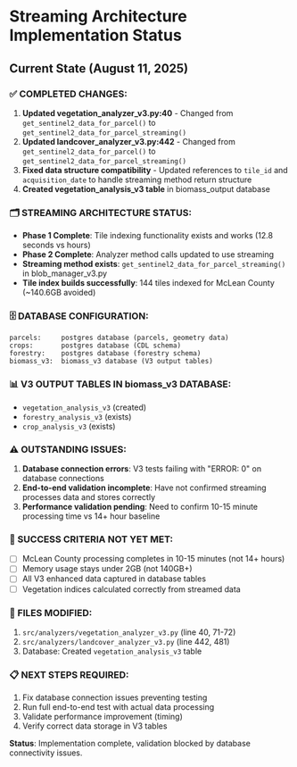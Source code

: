 # Streaming Architecture Implementation Status

## Current State (August 11, 2025)

### ✅ COMPLETED CHANGES:
1. **Updated vegetation_analyzer_v3.py:40** - Changed from `get_sentinel2_data_for_parcel()` to `get_sentinel2_data_for_parcel_streaming()`
2. **Updated landcover_analyzer_v3.py:442** - Changed from `get_sentinel2_data_for_parcel()` to `get_sentinel2_data_for_parcel_streaming()`  
3. **Fixed data structure compatibility** - Updated references to `tile_id` and `acquisition_date` to handle streaming method return structure
4. **Created vegetation_analysis_v3 table** in biomass_output database

### 🗂️ STREAMING ARCHITECTURE STATUS:
- **Phase 1 Complete**: Tile indexing functionality exists and works (12.8 seconds vs hours)
- **Phase 2 Complete**: Analyzer method calls updated to use streaming
- **Streaming method exists**: `get_sentinel2_data_for_parcel_streaming()` in blob_manager_v3.py
- **Tile index builds successfully**: 144 tiles indexed for McLean County (~140.6GB avoided)

### 🗄️ DATABASE CONFIGURATION:
```
parcels:     postgres database (parcels, geometry data)
crops:       postgres database (CDL schema)
forestry:    postgres database (forestry schema)  
biomass_v3:  biomass_v3 database (V3 output tables)
```

### 📊 V3 OUTPUT TABLES IN biomass_v3 DATABASE:
- `vegetation_analysis_v3` (created)
- `forestry_analysis_v3` (exists)
- `crop_analysis_v3` (exists)

### ⚠️ OUTSTANDING ISSUES:
1. **Database connection errors**: V3 tests failing with "ERROR: 0" on database connections
2. **End-to-end validation incomplete**: Have not confirmed streaming processes data and stores correctly
3. **Performance validation pending**: Need to confirm 10-15 minute processing time vs 14+ hour baseline

### 🎯 SUCCESS CRITERIA NOT YET MET:
- [ ] McLean County processing completes in 10-15 minutes (not 14+ hours)
- [ ] Memory usage stays under 2GB (not 140GB+) 
- [ ] All V3 enhanced data captured in database tables
- [ ] Vegetation indices calculated correctly from streamed data

### 🔧 FILES MODIFIED:
1. `src/analyzers/vegetation_analyzer_v3.py` (line 40, 71-72)
2. `src/analyzers/landcover_analyzer_v3.py` (line 442, 481)
3. Database: Created `vegetation_analysis_v3` table

### 📋 NEXT STEPS REQUIRED:
1. Fix database connection issues preventing testing
2. Run full end-to-end test with actual data processing
3. Validate performance improvement (timing)
4. Verify correct data storage in V3 tables

**Status**: Implementation complete, validation blocked by database connectivity issues.